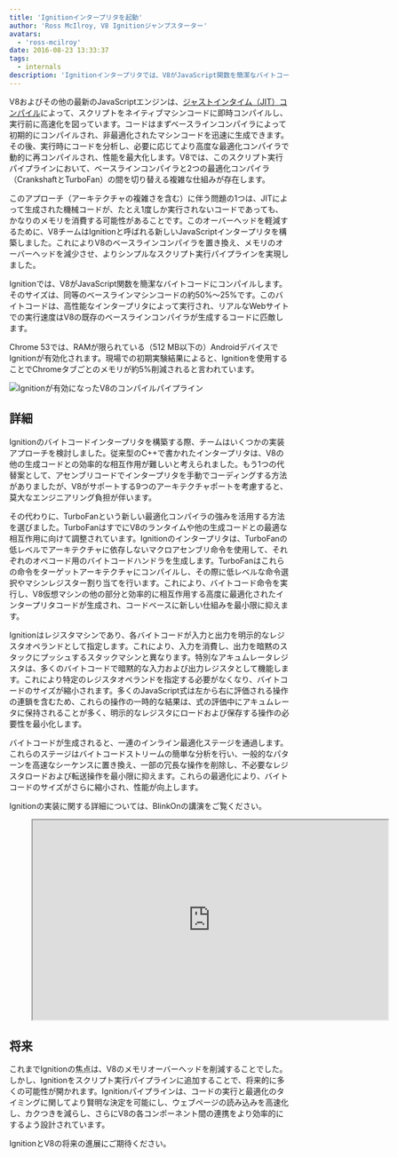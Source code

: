 ```yaml
---
title: 'Ignitionインタープリタを起動'
author: 'Ross McIlroy, V8 Ignitionジャンプスターター'
avatars:
  - 'ross-mcilroy'
date: 2016-08-23 13:33:37
tags:
  - internals
description: 'Ignitionインタープリタでは、V8がJavaScript関数を簡潔なバイトコードにコンパイルします。そのサイズは同等のベースラインマシンコードの約50%〜25%です。'
---
```

V8およびその他の最新のJavaScriptエンジンは、[ジャストインタイム（JIT）コンパイル](https://en.wikipedia.org/wiki/Just-in-time_compilation)によって、スクリプトをネイティブマシンコードに即時コンパイルし、実行前に高速化を図っています。コードはまずベースラインコンパイラによって初期的にコンパイルされ、非最適化されたマシンコードを迅速に生成できます。その後、実行時にコードを分析し、必要に応じてより高度な最適化コンパイラで動的に再コンパイルされ、性能を最大化します。V8では、このスクリプト実行パイプラインにおいて、ベースラインコンパイラと2つの最適化コンパイラ（CrankshaftとTurboFan）の間を切り替える複雑な仕組みが存在します。

<!--truncate-->
このアプローチ（アーキテクチャの複雑さを含む）に伴う問題の1つは、JITによって生成された機械コードが、たとえ1度しか実行されないコードであっても、かなりのメモリを消費する可能性があることです。このオーバーヘッドを軽減するために、V8チームはIgnitionと呼ばれる新しいJavaScriptインタープリタを構築しました。これによりV8のベースラインコンパイラを置き換え、メモリのオーバーヘッドを減少させ、よりシンプルなスクリプト実行パイプラインを実現しました。

Ignitionでは、V8がJavaScript関数を簡潔なバイトコードにコンパイルします。そのサイズは、同等のベースラインマシンコードの約50%〜25%です。このバイトコードは、高性能なインタープリタによって実行され、リアルなWebサイトでの実行速度はV8の既存のベースラインコンパイラが生成するコードに匹敵します。

Chrome 53では、RAMが限られている（512 MB以下の）AndroidデバイスでIgnitionが有効化されます。現場での初期実験結果によると、Ignitionを使用することでChromeタブごとのメモリが約5%削減されると言われています。

![Ignitionが有効になったV8のコンパイルパイプライン](/_img/ignition-interpreter/ignition-pipeline.png)

## 詳細

Ignitionのバイトコードインタープリタを構築する際、チームはいくつかの実装アプローチを検討しました。従来型のC++で書かれたインタープリタは、V8の他の生成コードとの効率的な相互作用が難しいと考えられました。もう1つの代替案として、アセンブリコードでインタープリタを手動でコーディングする方法がありましたが、V8がサポートする9つのアーキテクチャポートを考慮すると、莫大なエンジニアリング負担が伴います。

その代わりに、TurboFanという新しい最適化コンパイラの強みを活用する方法を選びました。TurboFanはすでにV8のランタイムや他の生成コードとの最適な相互作用に向けて調整されています。Ignitionのインタープリタは、TurboFanの低レベルでアーキテクチャに依存しないマクロアセンブリ命令を使用して、それぞれのオペコード用のバイトコードハンドラを生成します。TurboFanはこれらの命令をターゲットアーキテクチャにコンパイルし、その際に低レベルな命令選択やマシンレジスター割り当てを行います。これにより、バイトコード命令を実行し、V8仮想マシンの他の部分と効率的に相互作用する高度に最適化されたインタープリタコードが生成され、コードベースに新しい仕組みを最小限に抑えます。

Ignitionはレジスタマシンであり、各バイトコードが入力と出力を明示的なレジスタオペランドとして指定します。これにより、入力を消費し、出力を暗黙のスタックにプッシュするスタックマシンと異なります。特別なアキュムレータレジスタは、多くのバイトコードで暗黙的な入力および出力レジスタとして機能します。これにより特定のレジスタオペランドを指定する必要がなくなり、バイトコードのサイズが縮小されます。多くのJavaScript式は左から右に評価される操作の連鎖を含むため、これらの操作の一時的な結果は、式の評価中にアキュムレータに保持されることが多く、明示的なレジスタにロードおよび保存する操作の必要性を最小化します。

バイトコードが生成されると、一連のインライン最適化ステージを通過します。これらのステージはバイトコードストリームの簡単な分析を行い、一般的なパターンを高速なシーケンスに置き換え、一部の冗長な操作を削除し、不必要なレジスタロードおよび転送操作を最小限に抑えます。これらの最適化により、バイトコードのサイズがさらに縮小され、性能が向上します。

Ignitionの実装に関する詳細については、BlinkOnの講演をご覧ください。

<figure>
  <div class="video video-16:9">
    <iframe src="https://www.youtube.com/embed/r5OWCtuKiAk" width="640" height="360" loading="lazy"></iframe>
  </div>
</figure>

## 将来

これまでIgnitionの焦点は、V8のメモリオーバーヘッドを削減することでした。しかし、Ignitionをスクリプト実行パイプラインに追加することで、将来的に多くの可能性が開かれます。Ignitionパイプラインは、コードの実行と最適化のタイミングに関してより賢明な決定を可能にし、ウェブページの読み込みを高速化し、カクつきを減らし、さらにV8の各コンポーネント間の連携をより効率的にするよう設計されています。

IgnitionとV8の将来の進展にご期待ください。
